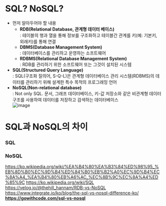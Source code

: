 # SQL? NoSQL?
- 먼저 알아두어야 할 내용
    - **RDB(Relational Database, 관계형 데이터 베이스)**   
      : 테이블의 행과 열을 통해 정보를 구조화하고 테이블간 관계를 키(예: 기본키, 외래키)를 통해 연결
    - **DBMS(Database Management System)**   
      : 데이터베이스를 관리하고 운영하는 소프트웨어
    - **RDBMS(Relational Database Management System)**   
      : RDB를 관리하기 위한 소프트웨어 또는 그것이 설치된 시스템
- **SQL(Structured Query Language)**   
  : SQL(구조화 질의어, S-Q-L)은 관계형 데이터베이스 관리 시스템(RDBMS)의 데이터를 관리하기 위해 설계한 특수 목적의 프로그래밍 언어
- **NoSQL(Non-relational database)**   
  : Not only SQL. 문서, 그래프 데이터베이스, 키-값 저장소와 같은 비관계형 데이터 구조를 사용하여 데이터를 저장하고 검색하는 데이터베이스   
![image](https://github.com/user-attachments/assets/d82e3a13-0b32-4196-bcd0-50e59c83f151)

# SQL과 NoSQL의 차이
### SQL

### NoSQL



https://ko.wikipedia.org/wiki/%EA%B4%80%EA%B3%84%ED%98%95_%EB%8D%B0%EC%9D%B4%ED%84%B0%EB%B2%A0%EC%9D%B4%EC%8A%A4_%EA%B4%80%EB%A6%AC_%EC%8B%9C%EC%8A%A4%ED%85%9C
https://ko.wikipedia.org/wiki/SQL
https://velog.io/@thehill_hannam/RDB-vs-NoSQL
https://www.integrate.io/ko/blog/the-sql-vs-nosql-difference-ko/
**https://gowithcode.com/sql-vs-nosql**
